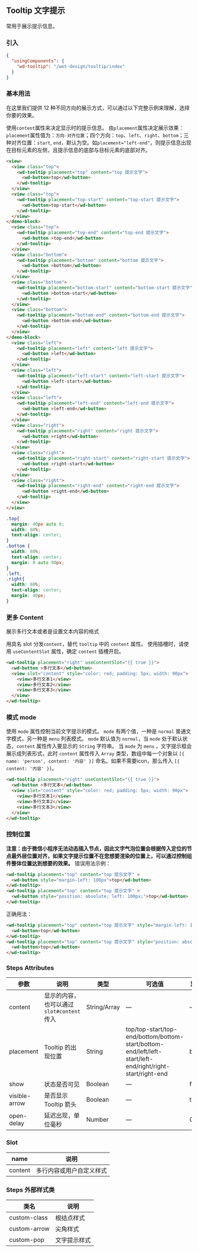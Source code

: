 ## Tooltip 文字提示
常用于展示提示信息。
### 引入

```json
{
  "usingComponents": {
    "wd-tooltip": "/wot-design/tooltip/index"
  }
}
```
### 基本用法

在这里我们提供 12 种不同方向的展示方式，可以通过以下完整示例来理解，选择你要的效果。

使用`content`属性来决定显示时的提示信息。
由`placement`属性决定展示效果：`placement`属性值为：`方向-对齐位置`；四个方向：`top`、`left`、`right`、`bottom`；三种对齐位置：`start`, `end`，默认为空。如`placement="left-end"`，则提示信息出现在目标元素的左侧，且提示信息的底部与目标元素的底部对齐。

```html
<view>
  <view class="top">
    <wd-tooltip placement="top" content="top 提示文字">
      <wd-button>top</wd-button>
    </wd-tooltip>
  </view>
  <view class="top">
    <wd-tooltip placement="top-start" content="top-start 提示文字">
      <wd-button>top-start</wd-button>
    </wd-tooltip>
  </view>
</demo-block>
  <view class="top">
    <wd-tooltip placement="top-end" content="top-end 提示文字">
      <wd-button >top-end</wd-button>
    </wd-tooltip>
  </view>
  <view class="bottom">
    <wd-tooltip placement="bottom" content="bottom 提示文字">
      <wd-button >bottom</wd-button>
    </wd-tooltip>
  </view>
  <view class="bottom">
    <wd-tooltip placement="bottom-start" content="bottom-start 提示文字">
      <wd-button >bottom-start</wd-button>
    </wd-tooltip>
  </view>
  <view class="bottom">
    <wd-tooltip placement="bottom-end" content="bottom-end 提示文字">
      <wd-button >bottom-end</wd-button>
    </wd-tooltip>
  </view>
</demo-block>
  <view class="left">
    <wd-tooltip placement="left" content="left 提示文字">
      <wd-button >left</wd-button>
    </wd-tooltip>
  </view>
  <view class="left">
    <wd-tooltip placement="left-start" content="left-start 提示文字">
      <wd-button >left-start</wd-button>
    </wd-tooltip>
  </view>
  <view class="left">
    <wd-tooltip placement="left-end" content="left-end 提示文字">
      <wd-button >left-end</wd-button>
    </wd-tooltip>
  </view>
  <view class="right">
    <wd-tooltip placement="right" content="right 提示文字">
      <wd-button >right</wd-button>
    </wd-tooltip>
  </view>
  <view class="right">
    <wd-tooltip placement="right-start" content="right-start 提示文字">
      <wd-button >right-start</wd-button>
    </wd-tooltip>
  </view>
  <view class="right">
    <wd-tooltip placement="right-end" content="right-end 提示文字">
      <wd-button >right-end</wd-button>
    </wd-tooltip>
  </view>
</view>
```
```css
.top{
  margin: 40px auto 0;
  width: 80%;
  text-align: center;
}
.bottom {
  width: 80%;
  text-align: center;
  margin: 0 auto 90px;
}
.left,
.right{
  width: 80%;
  text-align: center;
  margin: 40px;
}
```
### 更多 Content

展示多行文本或者是设置文本内容的格式

用具名 slot 分发`content`，替代 `tooltip` 中的 `content` 属性。
使用插槽时，请使用 `useContentSlot` 属性，确定 `content` 插槽开启。
```html
<wd-tooltip placement="right" useContentSlot="{{ true }}">
  <wd-button >多行文本</wd-button>
  <view slot="content" style="color: red; padding: 5px; width: 90px">
    <view>多行文本1</view>
    <view>多行文本2</view>
    <view>多行文本3</view>
  </view>
</wd-tooltip>
```

### 模式 mode

使用 `mode` 属性控制当前文字提示的模式。
`mode` 有两个值，一种是 `normal` 普通文字模式，另一种是 `menu` 列表模式。
`mode` 默认值为 `normal`，当 `mode` 处于默认状态，`content` 属性传入要显示的 `String` 字符串。
当 `mode` 为 `menu` ，文字提示框会展示成列表形式，此时 `content` 属性传入 `Array` 类型，数组中每一个对象以 `[{ name: 'person', content: '内容' }]` 命名。如果不需要icon，那么传入 `[{ content: '内容' }]`。
```html
<wd-tooltip placement="right" useContentSlot="{{ true }}">
  <wd-button >多行文本</wd-button>
  <view slot="content" style="color: red; padding: 5px; width: 90px">
    <view>多行文本1</view>
    <view>多行文本2</view>
    <view>多行文本3</view>
  </view>
</wd-tooltip>
```
### 控制位置
**注意：由于微信小程序无法动态插入节点，因此文字气泡位置会根据传入定位的节点最外层位置对齐，如果文字提示位置不在您想要渲染的位置上，可以通过控制组件整体位置达到想要的效果。**
错误用法示例：
```html
<wd-tooltip placement="top" content="top 提示文字" >
  <wd-button style="margin-left: 100px">top</wd-button>
</wd-tooltip>
<wd-tooltip placement="top" content="top 提示文字" >
  <wd-button style="position: absolute; left: 100px;">top</wd-button>
</wd-tooltip>
```
正确用法：
```html
<wd-tooltip placement="top" content="top 提示文字" style="margin-left: 100px">
  <wd-button>top</wd-button>
</wd-tooltip>
<wd-tooltip placement="top" content="top 提示文字" style="position: absolute; left: 100px;">
  <wd-button>top</wd-button>
</wd-tooltip>
```

### Steps Attributes

| 参数               | 说明                                                     | 类型              | 可选值      | 默认值 |
|--------------------|----------------------------------------------------------|-------------------|-------------|--------|
|  content        |  显示的内容，也可以通过 `slot#content` 传入  | String/Array            | — | — |
|  placement        |  Tooltip 的出现位置  | String           |  top/top-start/top-end/bottom/bottom-start/bottom-end/left/left-start/left-end/right/right-start/right-end |  bottom |
|  show |  状态是否可见  | Boolean           | — |  false |
|  visible-arrow   |  是否显示 Tooltip 箭头 | Boolean | — | true |
| open-delay | 延迟出现，单位毫秒 | Number | — | 0 |

### Slot

| name      | 说明       |
|------------- |----------- |
| content | 多行内容或用户自定义样式 |

### Steps 外部样式类
| 类名     | 说明                |
|---------|---------------------|
| custom-class | 根结点样式 |
| custom-arrow | 尖角样式 |
| custom-pop | 文字提示样式 |

